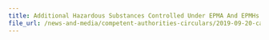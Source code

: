 ```yaml
---
title: Additional Hazardous Substances Controlled Under EPMA And EPMHs Regs 
file_url: /news-and-media/competent-authorities-circulars/2019-09-20-ca2.pdf
---
```

